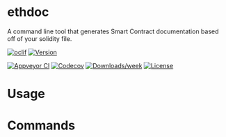 ethdoc
======

 A command line tool that generates Smart Contract documentation based off of your solidity file.

[![oclif](https://img.shields.io/badge/cli-oclif-brightgreen.svg)](https://oclif.io)
[![Version](https://img.shields.io/npm/v/ethdoc.svg)](https://npmjs.org/package/ethdoc)

[![Appveyor CI](https://ci.appveyor.com/api/projects/status/github/iMuzz/ethdoc?branch=master&svg=true)](https://ci.appveyor.com/project/iMuzz/ethdoc/branch/master)
[![Codecov](https://codecov.io/gh/iMuzz/ethdoc/branch/master/graph/badge.svg)](https://codecov.io/gh/iMuzz/ethdoc)
[![Downloads/week](https://img.shields.io/npm/dw/ethdoc.svg)](https://npmjs.org/package/ethdoc)
[![License](https://img.shields.io/npm/l/ethdoc.svg)](https://github.com/iMuzz/ethdoc/blob/master/package.json)

<!-- toc -->
# Usage
<!-- usage -->
# Commands
<!-- commands -->
